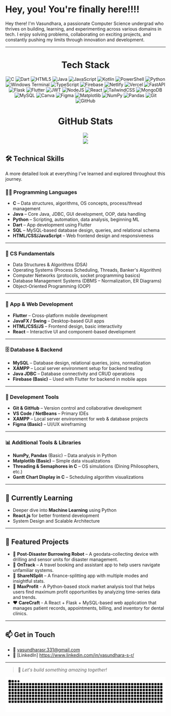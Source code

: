 # Hey, you! You're finally here!!!!

Hey there! I'm Vasundhara, a passionate Computer Science undergrad who thrives on building, learning, and experimenting across various domains in tech. I enjoy solving problems, collaborating on exciting projects, and constantly pushing my limits through innovation and development.

---
<div align="center">


# Tech Stack
![C](https://img.shields.io/badge/c-%2300599C.svg?style=flat-square&logo=c&logoColor=white) ![Dart](https://img.shields.io/badge/dart-%230175C2.svg?style=flat-square&logo=dart&logoColor=white) ![HTML5](https://img.shields.io/badge/html5-%23E34F26.svg?style=flat-square&logo=html5&logoColor=white) ![Java](https://img.shields.io/badge/java-%23ED8B00.svg?style=flat-square&logo=openjdk&logoColor=white) ![JavaScript](https://img.shields.io/badge/javascript-%23323330.svg?style=flat-square&logo=javascript&logoColor=%23F7DF1E) ![Kotlin](https://img.shields.io/badge/kotlin-%237F52FF.svg?style=flat-square&logo=kotlin&logoColor=white) ![PowerShell](https://img.shields.io/badge/PowerShell-%235391FE.svg?style=flat-square&logo=powershell&logoColor=white) ![Python](https://img.shields.io/badge/python-3670A0?style=flat-square&logo=python&logoColor=ffdd54) ![Windows Terminal](https://img.shields.io/badge/Windows%20Terminal-%234D4D4D.svg?style=flat-square&logo=windows-terminal&logoColor=white) ![TypeScript](https://img.shields.io/badge/typescript-%23007ACC.svg?style=flat-square&logo=typescript&logoColor=white) ![Firebase](https://img.shields.io/badge/firebase-%23039BE5.svg?style=flat-square&logo=firebase) ![Netlify](https://img.shields.io/badge/netlify-%23000000.svg?style=flat-square&logo=netlify&logoColor=#00C7B7) ![Vercel](https://img.shields.io/badge/vercel-%23000000.svg?style=flat-square&logo=vercel&logoColor=white) ![FastAPI](https://img.shields.io/badge/FastAPI-005571?style=flat-square&logo=fastapi) ![Flask](https://img.shields.io/badge/flask-%23000.svg?style=flat-square&logo=flask&logoColor=white) ![Flutter](https://img.shields.io/badge/Flutter-%2302569B.svg?style=flat-square&logo=Flutter&logoColor=white) ![JWT](https://img.shields.io/badge/JWT-black?style=flat-square&logo=JSON%20web%20tokens) ![NodeJS](https://img.shields.io/badge/node.js-6DA55F?style=flat-square&logo=node.js&logoColor=white) ![React](https://img.shields.io/badge/react-%2320232a.svg?style=flat-square&logo=react&logoColor=%2361DAFB) ![TailwindCSS](https://img.shields.io/badge/tailwindcss-%2338B2AC.svg?style=flat-square&logo=tailwind-css&logoColor=white) ![MongoDB](https://img.shields.io/badge/MongoDB-%234ea94b.svg?style=flat-square&logo=mongodb&logoColor=white) ![MySQL](https://img.shields.io/badge/mysql-4479A1.svg?style=flat-square&logo=mysql&logoColor=white) ![Canva](https://img.shields.io/badge/Canva-%2300C4CC.svg?style=flat-square&logo=Canva&logoColor=white) ![Figma](https://img.shields.io/badge/figma-%23F24E1E.svg?style=flat-square&logo=figma&logoColor=white) ![Matplotlib](https://img.shields.io/badge/Matplotlib-%23ffffff.svg?style=flat-square&logo=Matplotlib&logoColor=black) ![NumPy](https://img.shields.io/badge/numpy-%23013243.svg?style=flat-square&logo=numpy&logoColor=white) ![Pandas](https://img.shields.io/badge/pandas-%23150458.svg?style=flat-square&logo=pandas&logoColor=white) ![Git](https://img.shields.io/badge/git-%23F05033.svg?style=flat-square&logo=git&logoColor=white) ![GitHub](https://img.shields.io/badge/github-%23121011.svg?style=flat-square&logo=github&logoColor=white)
# GitHub Stats
![](https://nirzak-streak-stats.vercel.app/?user=Vasundhara-331&theme=react&hide_border=true)<br/>
![](https://github-readme-stats.vercel.app/api/top-langs/?username=Vasundhara-331&theme=react&hide_border=true&include_all_commits=true&count_private=false&layout=compact)
</div>


## 🛠️ Technical Skills
A more detailed look at everything I’ve learned and explored throughout this journey.

### 👨‍💻 Programming Languages
- **C** – Data structures, algorithms, OS concepts, process/thread management
- **Java** – Core Java, JDBC, GUI development, OOP, data handling
- **Python** – Scripting, automation, data analysis, beginning ML
- **Dart** – App development using Flutter
- **SQL** – MySQL-based database design, queries, and relational schema
- **HTML/CSS/JavaScript** – Web frontend design and responsiveness

---

### 🧠 CS Fundamentals
- Data Structures & Algorithms (DSA)
- Operating Systems (Process Scheduling, Threads, Banker's Algorithm)
- Computer Networks (protocols, socket programming basics)
- Database Management Systems (DBMS – Normalization, ER Diagrams)
- Object-Oriented Programming (OOP)

---

### 📱 App & Web Development
- **Flutter** – Cross-platform mobile development
- **JavaFX / Swing** – Desktop-based GUI apps
- **HTML/CSS/JS** – Frontend design, basic interactivity
- **React** – Interactive UI and component-based development

---

### 🗄️ Database & Backend
- **MySQL** – Database design, relational queries, joins, normalization
- **XAMPP** – Local server environment setup for backend testing
- **Java JDBC** – Database connectivity and CRUD operations
- **Firebase (Basic)** – Used with Flutter for backend in mobile apps

---

### 🧪 Development Tools
- **Git & GitHub** – Version control and collaborative development
- **VS Code / NetBeans** – Primary IDEs
- **XAMPP** – Local server environment for web & database projects
- **Figma (Basic)** – UI/UX wireframing

---

### 📊 Additional Tools & Libraries
- **NumPy, Pandas** (Basic) – Data analysis in Python
- **Matplotlib (Basic)** – Simple data visualizations
- **Threading & Semaphores in C** – OS simulations (Dining Philosophers, etc.)
- **Gantt Chart Display in C** – Scheduling algorithm visualizations

---

## 🌱 Currently Learning
- Deeper dive into **Machine Learning** using Python
- **React.js** for better frontend development
- System Design and Scalable Architecture

---

## 📂 Featured Projects
- 🚨 **Post-Disaster Burrowing Robot** – A geodata-collecting device with drilling and sensor units for disaster management.
- 📲 **OnTrack** – A travel booking and assistant app to help users navigate unfamiliar systems.
- 💸 **ShareNSplit** – A finance-splitting app with multiple modes and insightful stats.
- 💸 **MaxProfit** - A Python-based stock market analysis tool that helps users find maximum profit opportunities by analyzing time-series data and trends.
- ❤️ **CareCraft** - A React + Flask + MySQL-based web application that manages patient records, appointments, billing, and inventory for dental clinics.

---

## 📫 Get in Touch
- 📧 vasundharasr.331@gmail.com 
- 💼 [LinkedIn] https://www.linkedin.com/in/vasundhara-s-r/

---

> 🚀 *Let's build something amazing together!*
<div align="center">

![snake gif](https://raw.githubusercontent.com/Vasundhara-331/Vasundhara-331/output/github-contribution-grid-snake-dark.svg)

</div>

